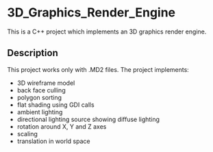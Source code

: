 # 3D_Graphics_Render_Engine
This is a C++ project which implements an 3D graphics render engine.

## Description
This project works only with .MD2 files. The project implements:
- 3D wireframe model
- back face culling
- polygon sorting
- flat shading using GDI calls
- ambient lighting
- directional lighting source showing diffuse lighting
- rotation around X, Y and Z axes
- scaling
- translation in world space 
